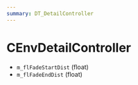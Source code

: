 ```yaml
---
summary: DT_DetailController
---
```


# CEnvDetailController


* `m_flFadeStartDist` (float)
* `m_flFadeEndDist` (float)
